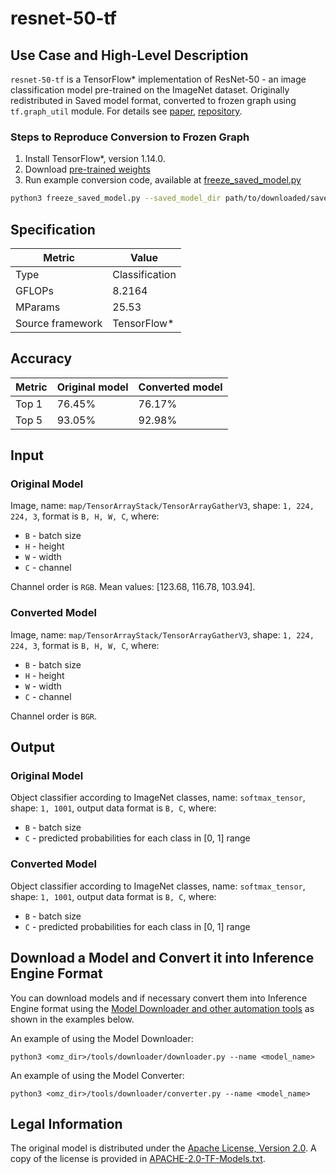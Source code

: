 # resnet-50-tf

## Use Case and High-Level Description

`resnet-50-tf` is a TensorFlow\* implementation of ResNet-50 - an image classification model
pre-trained on the ImageNet dataset. Originally redistributed in Saved model format,
converted to frozen graph using `tf.graph_util` module.
For details see [paper](https://arxiv.org/abs/1512.03385),
[repository](https://github.com/tensorflow/models/tree/v2.2.0/official/r1/resnet).

### Steps to Reproduce Conversion to Frozen Graph

1. Install TensorFlow\*, version 1.14.0.
2. Download [pre-trained weights](http://download.tensorflow.org/models/official/20181001_resnet/savedmodels/resnet_v1_fp32_savedmodel_NHWC_jpg.tar.gz)
3. Run example conversion code, available at [freeze_saved_model.py](https://github.com/openvinotoolkit/open_model_zoo/blob/master/models/public/resnet-50-tf/freeze_saved_model.py)
```sh
python3 freeze_saved_model.py --saved_model_dir path/to/downloaded/saved_model --save_file path/to/resulting/frozen_graph.pb
```

## Specification

| Metric            | Value         |
|-------------------|---------------|
| Type              | Classification|
| GFLOPs            | 8.2164        |
| MParams           | 25.53         |
| Source framework  | TensorFlow\*  |

## Accuracy

| Metric | Original model | Converted model |
| ------ | -------------- | --------------- |
| Top 1  | 76.45%          | 76.17%         |
| Top 5  | 93.05%          | 92.98%         |

## Input

### Original Model

Image, name: `map/TensorArrayStack/TensorArrayGatherV3`,  shape: `1, 224, 224, 3`, format is `B, H, W, C`, where:

- `B` - batch size
- `H` - height
- `W` - width
- `C` - channel

Channel order is `RGB`.
Mean values: [123.68, 116.78, 103.94].

### Converted Model

Image, name: `map/TensorArrayStack/TensorArrayGatherV3`,  shape: `1, 224, 224, 3`, format is `B, H, W, C`, where:

- `B` - batch size
- `H` - height
- `W` - width
- `C` - channel

Channel order is `BGR`.

## Output

### Original Model

Object classifier according to ImageNet classes, name: `softmax_tensor`,  shape: `1, 1001`, output data format is `B, C`, where:

- `B` - batch size
- `C` - predicted probabilities for each class in  [0, 1] range

### Converted Model

Object classifier according to ImageNet classes, name: `softmax_tensor`,  shape: `1, 1001`, output data format is `B, C`, where:

- `B` - batch size
- `C` - predicted probabilities for each class in  [0, 1] range

## Download a Model and Convert it into Inference Engine Format

You can download models and if necessary convert them into Inference Engine format using the [Model Downloader and other automation tools](../../../tools/downloader/README.md) as shown in the examples below.

An example of using the Model Downloader:
```
python3 <omz_dir>/tools/downloader/downloader.py --name <model_name>
```

An example of using the Model Converter:
```
python3 <omz_dir>/tools/downloader/converter.py --name <model_name>
```

## Legal Information

The original model is distributed under the
[Apache License, Version 2.0](https://raw.githubusercontent.com/tensorflow/models/master/LICENSE).
A copy of the license is provided in [APACHE-2.0-TF-Models.txt](../licenses/APACHE-2.0-TF-Models.txt).
